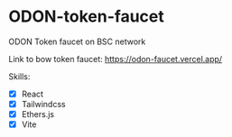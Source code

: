 # ODON-token-faucet
ODON Token faucet on BSC network

Link to bow token faucet: https://odon-faucet.vercel.app/

Skills:
- [x] React
- [x] Tailwindcss
- [x] Ethers.js
- [x] Vite
